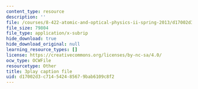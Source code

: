 ```yaml
---
content_type: resource
description: ''
file: /courses/8-422-atomic-and-optical-physics-ii-spring-2013/d17002d3c714542485679bab6109c8f2_8NiJSP-iE74.vtt
file_size: 79804
file_type: application/x-subrip
hide_download: true
hide_download_original: null
learning_resource_types: []
license: https://creativecommons.org/licenses/by-nc-sa/4.0/
ocw_type: OCWFile
resourcetype: Other
title: 3play caption file
uid: d17002d3-c714-5424-8567-9bab6109c8f2
---
```

